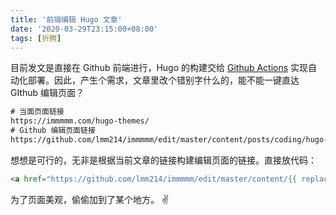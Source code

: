 ```yaml
---
title: '前端编辑 Hugo 文章'
date: '2020-03-29T23:15:00+08:00'
tags: [折腾]
---
```


目前发文是直接在 Github 前端进行，Hugo 的构建交给 [Github Actions](https://immmmm.com/hugo-github-actions/) 实现自动化部署。因此，产生个需求，文章里改个错别字什么的，能不能一键直达 GIthub 编辑页面？

```html
# 当面页面链接
https://immmmm.com/hugo-themes/
# Github 编辑页面链接
https://github.com/lmm214/immmmm/edit/master/content/posts/coding/hugo-themes.md
```

<!--more-->

想想是可行的，无非是根据当前文章的链接构建编辑页面的链接。直接放代码：

```html
<a href="https://github.com/lmm214/immmmm/edit/master/content/{{ replace .File.Path "\\" "/" }}" target="_blank">编辑文章</a>
```

为了页面美观，偷偷加到了某个地方。 ✌️